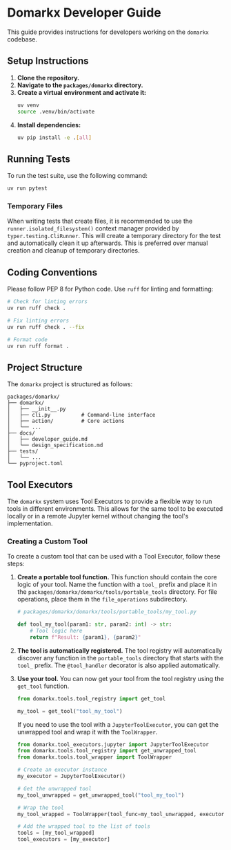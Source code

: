# Domarkx Developer Guide

This guide provides instructions for developers working on the `domarkx` codebase.

## Setup Instructions

1.  **Clone the repository.**
2.  **Navigate to the `packages/domarkx` directory.**
3.  **Create a virtual environment and activate it:**
    ```bash
    uv venv
    source .venv/bin/activate
    ```
4.  **Install dependencies:**
    ```bash
    uv pip install -e .[all]
    ```

## Running Tests

To run the test suite, use the following command:

```bash
uv run pytest
```

### Temporary Files

When writing tests that create files, it is recommended to use the `runner.isolated_filesystem()` context manager provided by `typer.testing.CliRunner`. This will create a temporary directory for the test and automatically clean it up afterwards. This is preferred over manual creation and cleanup of temporary directories.

## Coding Conventions

Please follow PEP 8 for Python code. Use `ruff` for linting and formatting:

```bash
# Check for linting errors
uv run ruff check .

# Fix linting errors
uv run ruff check . --fix

# Format code
uv run ruff format .
```

## Project Structure

The `domarkx` project is structured as follows:

```
packages/domarkx/
├── domarkx/
│   ├── __init__.py
│   ├── cli.py          # Command-line interface
│   ├── action/         # Core actions
│   └── ...
├── docs/
│   ├── developer_guide.md
│   └── design_specification.md
├── tests/
│   └── ...
└── pyproject.toml
```

## Tool Executors

The `domarkx` system uses Tool Executors to provide a flexible way to run tools in different environments. This allows for the same tool to be executed locally or in a remote Jupyter kernel without changing the tool's implementation.

### Creating a Custom Tool

To create a custom tool that can be used with a Tool Executor, follow these steps:

1.  **Create a portable tool function.** This function should contain the core logic of your tool. Name the function with a `tool_` prefix and place it in the `packages/domarkx/domarkx/tools/portable_tools` directory. For file operations, place them in the `file_operations` subdirectory.

    ```python
    # packages/domarkx/domarkx/tools/portable_tools/my_tool.py

    def tool_my_tool(param1: str, param2: int) -> str:
        # Tool logic here
        return f"Result: {param1}, {param2}"
    ```

2.  **The tool is automatically registered.** The tool registry will automatically discover any function in the `portable_tools` directory that starts with the `tool_` prefix. The `@tool_handler` decorator is also applied automatically.

3.  **Use your tool.** You can now get your tool from the tool registry using the `get_tool` function.

    ```python
    from domarkx.tools.tool_registry import get_tool

    my_tool = get_tool("tool_my_tool")
    ```

    If you need to use the tool with a `JupyterToolExecutor`, you can get the unwrapped tool and wrap it with the `ToolWrapper`.

    ```python setup-script
    from domarkx.tool_executors.jupyter import JupyterToolExecutor
    from domarkx.tools.tool_registry import get_unwrapped_tool
    from domarkx.tools.tool_wrapper import ToolWrapper

    # Create an executor instance
    my_executor = JupyterToolExecutor()

    # Get the unwrapped tool
    my_tool_unwrapped = get_unwrapped_tool("tool_my_tool")

    # Wrap the tool
    my_tool_wrapped = ToolWrapper(tool_func=my_tool_unwrapped, executor=my_executor)

    # Add the wrapped tool to the list of tools
    tools = [my_tool_wrapped]
    tool_executors = [my_executor]
    ```
